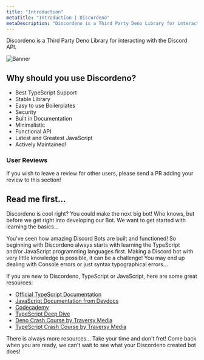 ```yaml
---
title: "Introduction"
metaTitle: "Introduction | Discordeno"
metaDescription: "Discordeno is a Third Party Deno Library for interacting with the Discord API."
---
```


Discordeno is a Third Party Deno Library for interacting with the Discord API.

![Banner](https://i.imgur.com/Cq7nNd0.png)

## Why should you use Discordeno?
- Best TypeScript Support
- Stable Library
- Easy to use Boilerplates
- Security
- Built in Documentation
- Minimalistic
- Functional API
- Latest and Greatest JavaScript
- Actively Maintained!

### User Reviews

If you wish to leave a review for other users, please send a PR adding your review to this section!


## Read me first...
Discordeno is cool right? You could make the next big bot! Who knows, but before we get right into developing our Bot. We want to get started with learning the basics...

You've seen how amazing Discord Bots are built and functioned! So beginning with Discordeno always starts with learning the TypeScript and/or JavaScript programming languages first. Making a Discord bot with very little knowledge is possible, it can be a challenge! You may end up dealing with Console errors or just syntax typographical errors...

If you are new to Discordeno, TypeScript or JavaScript, here are some great resources:

- [Official TypeScript Documentation](https://www.typescriptlang.org/docs/home.html)
- [JavaScript Documentation from Devdocs](https://devdocs.io/javascript/)
- [Codecademy](https://www.codecademy.com/)
- [TypeScript Deep Dive](https://basarat.gitbook.io/typescript/)
- [Deno Crash Course by Traversy Media](https://www.youtube.com/watch?v=NHHhiqwcfRM)
- [TypeScript Crash Course by Traversy Media](https://www.youtube.com/watch?v=rAy_3SIqT-E)

There is always more resources... Take your time and don't fret! Come back when you are ready, we can't wait to see what your Discordeno created bot does!
